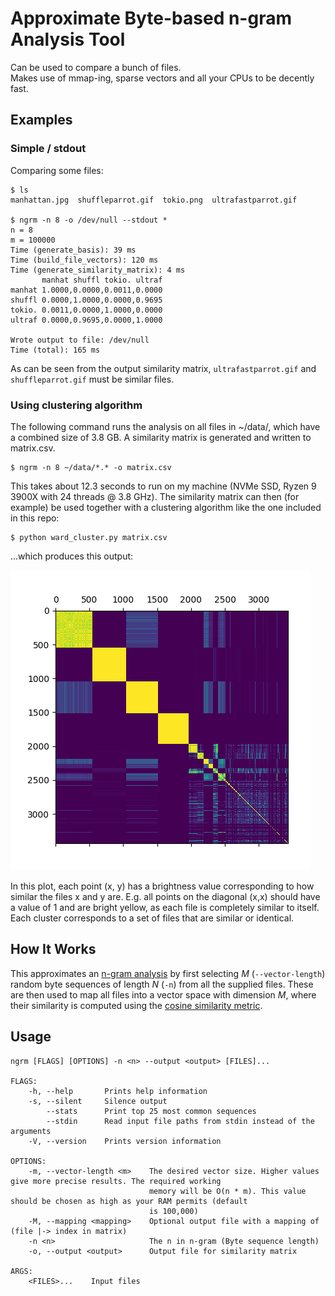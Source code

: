 # Approximate Byte-based n-gram Analysis Tool

Can be used to compare a bunch of files.  
Makes use of mmap-ing, sparse vectors and all your CPUs to be decently fast.


## Examples

### Simple / stdout

Comparing some files:

```
$ ls
manhattan.jpg  shuffleparrot.gif  tokio.png  ultrafastparrot.gif

$ ngrm -n 8 -o /dev/null --stdout *
n = 8
m = 100000
Time (generate_basis): 39 ms
Time (build_file_vectors): 120 ms
Time (generate_similarity_matrix): 4 ms
       manhat shuffl tokio. ultraf 
manhat 1.0000,0.0000,0.0011,0.0000
shuffl 0.0000,1.0000,0.0000,0.9695
tokio. 0.0011,0.0000,1.0000,0.0000
ultraf 0.0000,0.9695,0.0000,1.0000

Wrote output to file: /dev/null
Time (total): 165 ms
```

As can be seen from the output similarity matrix, `ultrafastparrot.gif` and `shuffleparrot.gif` must be similar files.

### Using clustering algorithm

The following command runs the analysis on all files in ~/data/,
which have a combined size of 3.8 GB. A similarity matrix
is generated and written to matrix.csv.
```
$ ngrm -n 8 ~/data/*.* -o matrix.csv
```
This takes about 12.3 seconds to run on my machine (NVMe SSD, Ryzen 9 3900X with 24 threads @ 3.8 GHz).
The similarity matrix can then (for example) be used together with a clustering
algorithm like the one included in this repo:
```
$ python ward_cluster.py matrix.csv
```
...which produces this output:

![Output](figures/clusters.png)

In this plot, each point (x, y) has a brightness value
corresponding to how similar the files x and y are.
E.g. all points on the diagonal (x,x) should have a value of 1 and
are bright yellow, as each file is completely similar to itself.
Each cluster corresponds to a set of files that are similar or identical.

## How It Works

This approximates an [n-gram analysis](https://en.wikipedia.org/wiki/N-gram) by first selecting *M* (`--vector-length`) random
byte sequences of length *N* (`-n`) from all the supplied files. These are then used
to map all files into a vector space with dimension *M*, where their similarity is computed
using the [cosine similarity metric](https://en.wikipedia.org/wiki/Cosine_similarity).

## Usage

```
ngrm [FLAGS] [OPTIONS] -n <n> --output <output> [FILES]...

FLAGS:
    -h, --help       Prints help information
    -s, --silent     Silence output
        --stats      Print top 25 most common sequences
        --stdin      Read input file paths from stdin instead of the arguments
    -V, --version    Prints version information

OPTIONS:
    -m, --vector-length <m>    The desired vector size. Higher values give more precise results. The required working
                               memory will be O(n * m). This value should be chosen as high as your RAM permits (default
                               is 100,000)
    -M, --mapping <mapping>    Optional output file with a mapping of (file |-> index in matrix)
    -n <n>                     The n in n-gram (Byte sequence length)
    -o, --output <output>      Output file for similarity matrix

ARGS:
    <FILES>...    Input files
```
